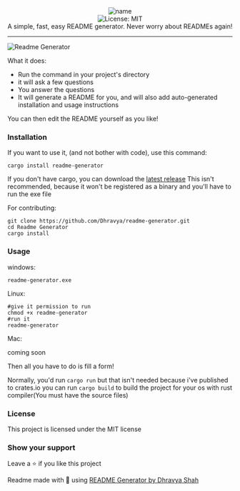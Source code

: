 <div align="center">
<img alt="name" align="center" src="https://via.placeholder.com/150x35/33F0FF/000000/?text=Readme+Generator">
  <br>
<img alt="License: MIT" src="https://img.shields.io/badge/License-MIT-blue.svg" /><br>
A simple, fast, easy README generator. Never worry about READMEs again!
</div>

---

![Readme Generator](https://us-east-1.tixte.net/uploads/img.dhravya.dev/l0ap2hcs50a.png)

What it does:
- Run the command in your project's directory
- it will ask a few questions
- You answer the questions 
- It will generate a README for you, and will also add auto-generated installation and usage instructions

You can then edit the README yourself as you like!

### Installation

If you want to use it, (and not bother with code), use this command:

```
cargo install readme-generator
```

If you don't have cargo, you can download the [latest release](https://github.com/Dhravya/readme-generator/releases)
This isn't recommended, because it won't be registered as a binary and you'll have to run the exe file

For contributing:

```
git clone https://github.com/Dhravya/readme-generator.git
cd Readme Generator
cargo install
```

### Usage
windows:
```
readme-generator.exe
```
Linux:
```
#give it permission to run
chmod +x readme-generator
#run it
readme-generator

```
Mac:

coming soon

Then all you have to do is fill a form!

Normally, you'd run `cargo run` but that isn't needed because i've published to crates.io
you can run `cargo build` to build the project for your os with rust compiler(You must have the source files)
### License

This project is licensed under the MIT license

### Show your support

Leave a ⭐ if you like this project

Readme made with 💖 using [README Generator by Dhravya Shah](https://github.com/Dhravya/readme-generator)

